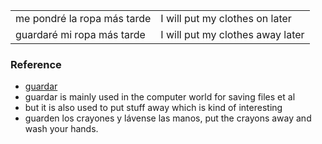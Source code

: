 

| | |
|-|-|
| me pondré la ropa más tarde | I will put my clothes on later |
| guardaré mi ropa más tarde | I will put my clothes away later |

### Reference

- [guardar](https://www.spanishdict.com/conjugate/guardar)
- guardar is mainly used in the computer world for saving files et al
- but it is also used to put stuff away which is kind of interesting
- guarden los crayones y lávense las manos, put the crayons away and wash your hands.
